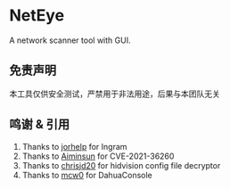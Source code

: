 # NetEye
A network scanner tool with GUI.


## 免责声明

本工具仅供安全测试，严禁用于非法用途，后果与本团队无关

## 鸣谢 & 引用

1. Thanks to [jorhelp](https://github.com/jorhelp/Ingram) for Ingram
2. Thanks to [Aiminsun](https://github.com/Aiminsun/CVE-2021-36260) for CVE-2021-36260
3. Thanks to [chrisjd20](https://github.com/chrisjd20/hikvision_CVE-2017-7921_auth_bypass_config_decryptor) for hidvision config file decryptor
4. Thanks to [mcw0](https://github.com/mcw0/DahuaConsole) for DahuaConsole
